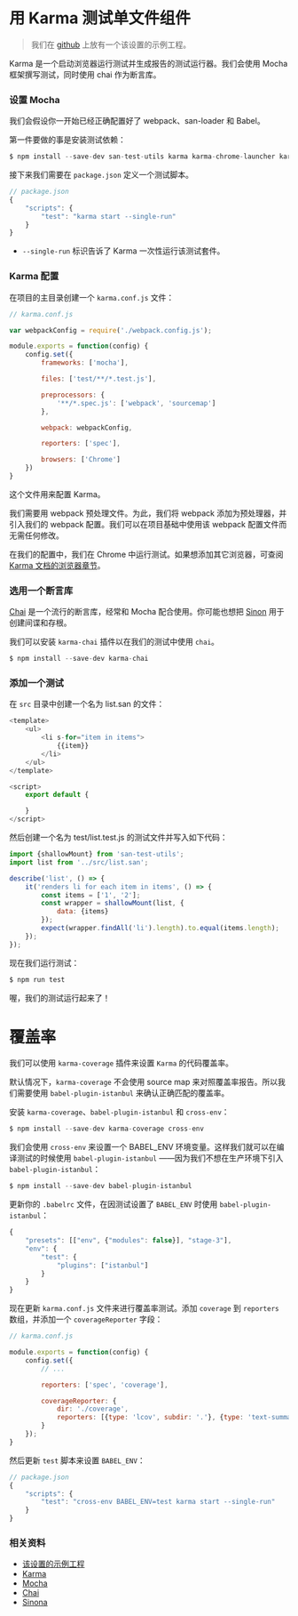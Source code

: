 # 用 Karma 测试单文件组件

> 我们在 [github](https://github.com/ecomfe/san-test-utils/tree/master/docs/demo/karma) 上放有一个该设置的示例工程。

Karma 是一个启动浏览器运行测试并生成报告的测试运行器。我们会使用 Mocha 框架撰写测试，同时使用 chai 作为断言库。

### 设置 Mocha

我们会假设你一开始已经正确配置好了 webpack、san-loader 和 Babel。

第一件要做的事是安装测试依赖：

```js
$ npm install --save-dev san-test-utils karma karma-chrome-launcher karma-mocha karma-sourcemap-loader karma-spec-reporter karma-webpack mocha
```

接下来我们需要在 `package.json` 定义一个测试脚本。

```js
// package.json
{
    "scripts": {
        "test": "karma start --single-run"
    }
}
```

* `--single-run` 标识告诉了 Karma 一次性运行该测试套件。

### Karma 配置

在项目的主目录创建一个 `karma.conf.js` 文件：

```js
// karma.conf.js

var webpackConfig = require('./webpack.config.js');

module.exports = function(config) {
    config.set({
        frameworks: ['mocha'],

        files: ['test/**/*.test.js'],

        preprocessors: {
            '**/*.spec.js': ['webpack', 'sourcemap']
        },

        webpack: webpackConfig,

        reporters: ['spec'],

        browsers: ['Chrome']
    })
}
```

这个文件用来配置 Karma。

我们需要用 webpack 预处理文件。为此，我们将 webpack 添加为预处理器，并引入我们的 webpack 配置。我们可以在项目基础中使用该 webpack 配置文件而无需任何修改。

在我们的配置中，我们在 Chrome 中运行测试。如果想添加其它浏览器，可查阅[Karma 文档的浏览器章节](http://karma-runner.github.io/3.0/config/browsers.html)。

### 选用一个断言库

[Chai](http://chaijs.com/) 是一个流行的断言库，经常和 Mocha 配合使用。你可能也想把 [Sinon](http://sinonjs.org/) 用于创建间谍和存根。

我们可以安装 `karma-chai` 插件以在我们的测试中使用 `chai`。

```js
$ npm install --save-dev karma-chai
```

### 添加一个测试

在 `src` 目录中创建一个名为 list.san 的文件：

```js
<template>
    <ul>
        <li s-for="item in items">
            {{item}}
        </li>
    </ul>
</template>

<script>
    export default {

    }
</script>
```

然后创建一个名为 test/list.test.js 的测试文件并写入如下代码：

```js
import {shallowMount} from 'san-test-utils';
import list from '../src/list.san';

describe('list', () => {
    it('renders li for each item in items', () => {
        const items = ['1', '2'];
        const wrapper = shallowMount(list, {
            data: {items}
        });
        expect(wrapper.findAll('li').length).to.equal(items.length);
    });
});
```

现在我们运行测试：

```js
$ npm run test
```

喔，我们的测试运行起来了！

# 覆盖率

我们可以使用 `karma-coverage` 插件来设置 `Karma` 的代码覆盖率。

默认情况下，`karma-coverage` 不会使用 source map 来对照覆盖率报告。所以我们需要使用 `babel-plugin-istanbul` 来确认正确匹配的覆盖率。

安装 `karma-coverage`、`babel-plugin-istanbul` 和 `cross-env`：

```js
$ npm install --save-dev karma-coverage cross-env
```

我们会使用 `cross-env` 来设置一个 BABEL_ENV 环境变量。这样我们就可以在编译测试的时候使用 `babel-plugin-istanbul` ——因为我们不想在生产环境下引入 `babel-plugin-istanbul`：

```js
$ npm install --save-dev babel-plugin-istanbul
```

更新你的 `.babelrc` 文件，在因测试设置了 `BABEL_ENV` 时使用 `babel-plugin-istanbul`：

```js
{
    "presets": [["env", {"modules": false}], "stage-3"],
    "env": {
        "test": {
            "plugins": ["istanbul"]
        }
    }
}
```

现在更新 `karma.conf.js` 文件来进行覆盖率测试。添加 `coverage` 到 `reporters` 数组，并添加一个 `coverageReporter` 字段：

```js
// karma.conf.js

module.exports = function(config) {
    config.set({
        // ...

        reporters: ['spec', 'coverage'],

        coverageReporter: {
            dir: './coverage',
            reporters: [{type: 'lcov', subdir: '.'}, {type: 'text-summary'}]
        }
    });
}
```

然后更新 `test` 脚本来设置 `BABEL_ENV`：

```js
// package.json
{
    "scripts": {
        "test": "cross-env BABEL_ENV=test karma start --single-run"
    }
}
```

### 相关资料

* [该设置的示例工程](https://github.com/ecomfe/san-test-utils/tree/master/docs/demo/karma)
* [Karma](http://karma-runner.github.io/)
* [Mocha](https://mochajs.org/)
* [Chai](http://chaijs.com/)
* [Sinona](http://sinonjs.org/)
